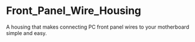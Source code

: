 # Front_Panel_Wire_Housing
A housing that makes connecting PC front panel wires to your motherboard simple and easy.
